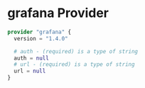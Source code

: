 # grafana Provider

[embedmd]:# (grafana.tf)
```tf
provider "grafana" {
  version = "1.4.0"

  # auth - (required) is a type of string
  auth = null
  # url - (required) is a type of string
  url = null
}
```
